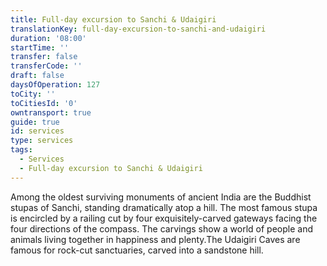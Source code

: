 ```yaml
---
title: Full-day excursion to Sanchi & Udaigiri
translationKey: full-day-excursion-to-sanchi-and-udaigiri
duration: '08:00'
startTime: ''
transfer: false
transferCode: ''
draft: false
daysOfOperation: 127
toCity: ''
toCitiesId: '0'
owntransport: true
guide: true
id: services
type: services
tags:
  - Services
  - Full-day excursion to Sanchi & Udaigiri
---
```

Among the oldest surviving monuments of ancient India are the Buddhist stupas of Sanchi, standing dramatically atop a hill. The most famous stupa is encircled by a railing cut by four exquisitely-carved gateways facing the four directions of the compass. The carvings show a world of people and animals living together in happiness and plenty.The Udaigiri Caves are famous for rock-cut sanctuaries, carved into a sandstone hill.